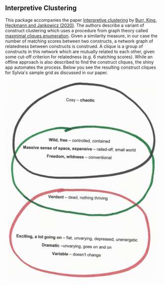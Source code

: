 ## Interpretive Clustering

This package accompanies the paper [Interpretive clustering](#) by [Burr, King, Heckmann and Jankowicz (2020)](#). The authors describe a variant of construct clustering which uses a procedure from graph theory called [maxmimal cliques enumeration](https://en.wikipedia.org/wiki/Clique_problem#Listing_all_maximal_cliques). Given a similarity measure, in our case the number of matching scores between two constructs, a network graph of relatedness between constructs is construed.
A clique is a group of constructs in this network which are mutually related to each other, given some cut-off criterion for relatedness (e.g. 6 matching scores). While an offline approach is also described to find the construct cliques, the shiny app automates the process. Below you see the resulting construct cliques for Sylvia's sample grid as discussed in our paper.

![example](inst/shiny/www/ic_logo.png "Construct cliques for Sylvias's grid")


